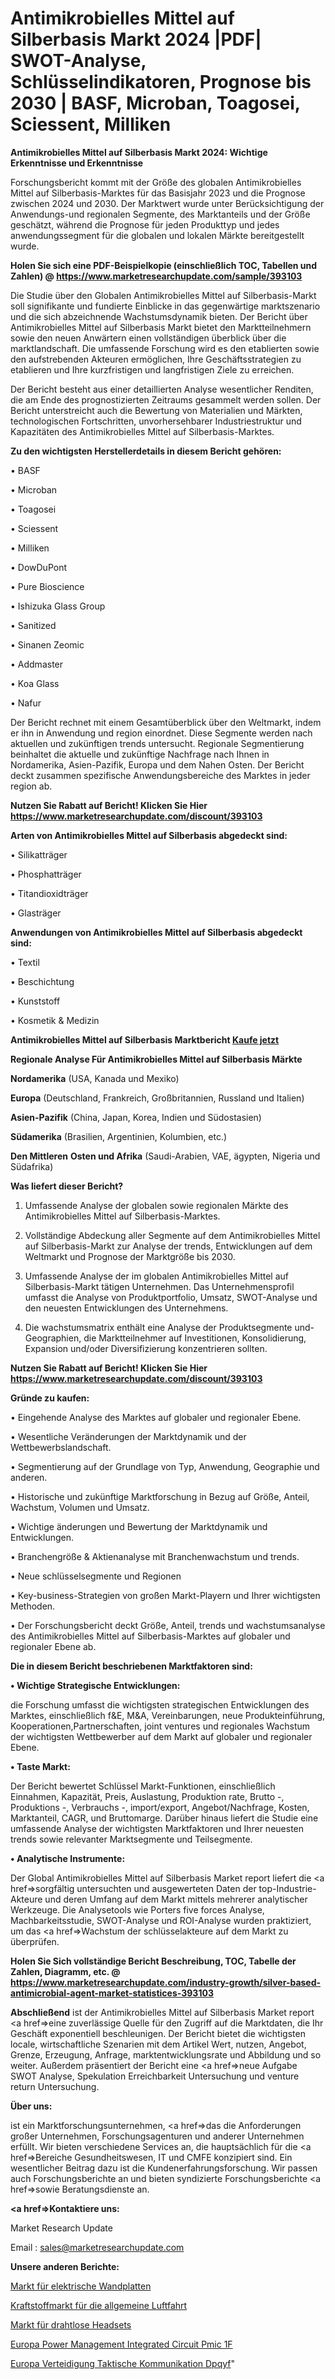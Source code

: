 # Antimikrobielles Mittel auf Silberbasis Markt 2024 |PDF| SWOT-Analyse, Schlüsselindikatoren, Prognose bis 2030 | BASF, Microban, Toagosei, Sciessent, Milliken

<strong>Antimikrobielles Mittel auf Silberbasis Markt 2024: Wichtige Erkenntnisse und Erkenntnisse</strong>

Forschungsbericht kommt mit der Größe des globalen Antimikrobielles Mittel auf Silberbasis-Marktes für das Basisjahr 2023 und die Prognose zwischen 2024 und 2030. Der Marktwert wurde unter Berücksichtigung der Anwendungs-und regionalen Segmente, des Marktanteils und der Größe geschätzt, während die Prognose für jeden Produkttyp und jedes anwendungssegment für die globalen und lokalen Märkte bereitgestellt wurde.

<strong>Holen Sie sich eine PDF-Beispielkopie (einschließlich TOC, Tabellen und Zahlen) @
</strong><strong><a href=https://www.marketresearchupdate.com/sample/393103><strong>https://www.marketresearchupdate.com/sample/393103</u></font></a></strong></strong>

Die Studie über den Globalen Antimikrobielles Mittel auf Silberbasis-Markt soll signifikante und fundierte Einblicke in das gegenwärtige marktszenario und die sich abzeichnende Wachstumsdynamik bieten. Der Bericht über Antimikrobielles Mittel auf Silberbasis Markt bietet den Marktteilnehmern sowie den neuen Anwärtern einen vollständigen überblick über die marktlandschaft. Die umfassende Forschung wird es den etablierten sowie den aufstrebenden Akteuren ermöglichen, Ihre Geschäftsstrategien zu etablieren und Ihre kurzfristigen und langfristigen Ziele zu erreichen.

Der Bericht besteht aus einer detaillierten Analyse wesentlicher Renditen, die am Ende des prognostizierten Zeitraums gesammelt werden sollen. Der Bericht unterstreicht auch die Bewertung von Materialien und Märkten, technologischen Fortschritten, unvorhersehbarer Industriestruktur und Kapazitäten des Antimikrobielles Mittel auf Silberbasis-Marktes.

<strong>Zu den wichtigsten Herstellerdetails in diesem Bericht gehören:</strong>

• BASF

• Microban

• Toagosei

• Sciessent

• Milliken

• DowDuPont

• Pure Bioscience

• Ishizuka Glass Group

• Sanitized

• Sinanen Zeomic

• Addmaster

• Koa Glass

• Nafur

Der Bericht rechnet mit einem Gesamtüberblick über den Weltmarkt, indem er ihn in Anwendung und region einordnet. Diese Segmente werden nach aktuellen und zukünftigen trends untersucht. Regionale Segmentierung beinhaltet die aktuelle und zukünftige Nachfrage nach Ihnen in Nordamerika, Asien-Pazifik, Europa und dem Nahen Osten. Der Bericht deckt zusammen spezifische Anwendungsbereiche des Marktes in jeder region ab.

<strong>Nutzen Sie Rabatt auf Bericht! Klicken Sie Hier
</strong><strong><a href=https://www.marketresearchupdate.com/discount/393103>https://www.marketresearchupdate.com/discount/393103</b></u></font></strong></a>

<strong>Arten von Antimikrobielles Mittel auf Silberbasis abgedeckt sind:</strong>

• Silikatträger

• Phosphatträger

• Titandioxidträger

• Glasträger

<strong>Anwendungen von Antimikrobielles Mittel auf Silberbasis abgedeckt sind:</strong>

• Textil

• Beschichtung

• Kunststoff

• Kosmetik & Medizin

<strong>Antimikrobielles Mittel auf Silberbasis Marktbericht <a href=https://www.marketresearchupdate.com/buynow/393103>Kaufe jetzt</a></strong>

<strong>Regionale Analyse Für Antimikrobielles Mittel auf Silberbasis Märkte</strong>

<strong>Nordamerika</strong> (USA, Kanada und Mexiko)

<strong>Europa</strong> (Deutschland, Frankreich, Großbritannien, Russland und Italien)

<strong>Asien-Pazifik</strong> (China, Japan, Korea, Indien und Südostasien)

<strong>Südamerika</strong> (Brasilien, Argentinien, Kolumbien, etc.)

<strong>Den Mittleren</strong> <strong>Osten und Afrika</strong> (Saudi-Arabien, VAE, ägypten, Nigeria und Südafrika)

<strong>Was liefert dieser Bericht?</strong>

1. Umfassende Analyse der globalen sowie regionalen Märkte des Antimikrobielles Mittel auf Silberbasis-Marktes.

2. Vollständige Abdeckung aller Segmente auf dem Antimikrobielles Mittel auf Silberbasis-Markt zur Analyse der trends, Entwicklungen auf dem Weltmarkt und Prognose der Marktgröße bis 2030.

3. Umfassende Analyse der im globalen Antimikrobielles Mittel auf Silberbasis-Markt tätigen Unternehmen. Das Unternehmensprofil umfasst die Analyse von Produktportfolio, Umsatz, SWOT-Analyse und den neuesten Entwicklungen des Unternehmens.

4. Die wachstumsmatrix enthält eine Analyse der Produktsegmente und-Geographien, die Marktteilnehmer auf Investitionen, Konsolidierung, Expansion und/oder Diversifizierung konzentrieren sollten.

<strong>Nutzen Sie Rabatt auf Bericht! Klicken Sie Hier
</strong><strong><a href=https://www.marketresearchupdate.com/discount/393103>https://www.marketresearchupdate.com/discount/393103</b></u></font></strong></a>

<strong>Gründe zu kaufen:</strong>

• Eingehende Analyse des Marktes auf globaler und regionaler Ebene.

• Wesentliche Veränderungen der Marktdynamik und der Wettbewerbslandschaft.

• Segmentierung auf der Grundlage von Typ, Anwendung, Geographie und anderen.

• Historische und zukünftige Marktforschung in Bezug auf Größe, Anteil, Wachstum, Volumen und Umsatz.

• Wichtige änderungen und Bewertung der Marktdynamik und Entwicklungen.

• Branchengröße &amp; Aktienanalyse mit Branchenwachstum und trends.

• Neue schlüsselsegmente und Regionen

• Key-business-Strategien von großen Markt-Playern und Ihrer wichtigsten Methoden.

• Der Forschungsbericht deckt Größe, Anteil, trends und wachstumsanalyse des Antimikrobielles Mittel auf Silberbasis-Marktes auf globaler und regionaler Ebene ab.

<strong>Die in diesem Bericht beschriebenen Marktfaktoren sind:</strong>

<strong>• Wichtige Strategische Entwicklungen:</strong>

die Forschung umfasst die wichtigsten strategischen Entwicklungen des Marktes, einschließlich f&amp;E, M&amp;A, Vereinbarungen, neue Produkteinführung, Kooperationen,Partnerschaften, joint ventures und regionales Wachstum der wichtigsten Wettbewerber auf dem Markt auf globaler und regionaler Ebene.

<strong>• Taste Markt:</strong>

Der Bericht bewertet Schlüssel Markt-Funktionen, einschließlich Einnahmen, Kapazität, Preis, Auslastung, Produktion rate, Brutto -, Produktions -, Verbrauchs -, import/export, Angebot/Nachfrage, Kosten, Marktanteil, CAGR, und Bruttomarge. Darüber hinaus liefert die Studie eine umfassende Analyse der wichtigsten Marktfaktoren und Ihrer neuesten trends sowie relevanter Marktsegmente und Teilsegmente.

<strong>• Analytische Instrumente:</strong>

Der Global Antimikrobielles Mittel auf Silberbasis Market report liefert die <a href=>sorgf</a>ältig untersuchten und ausgewerteten Daten der top-Industrie-Akteure und deren Umfang auf dem Markt mittels mehrerer analytischer Werkzeuge. Die Analysetools wie Porters five forces Analyse, Machbarkeitsstudie, SWOT-Analyse und ROI-Analyse wurden praktiziert, um das <a href=>Wachstum</a> der schlüsselakteure auf dem Markt zu überprüfen.

<strong>Holen Sie Sich vollständige Bericht Beschreibung, TOC, Tabelle der Zahlen, Diagramm, etc. @ </strong><strong><a href=https://www.marketresearchupdate.com/industry-growth/silver-based-antimicrobial-agent-market-statistices-393103>https://www.marketresearchupdate.com/industry-growth/silver-based-antimicrobial-agent-market-statistices-393103</a></font></strong>

<strong>Abschließend</strong> ist der Antimikrobielles Mittel auf Silberbasis Market report <a href=>eine</a> zuverlässige Quelle für den Zugriff auf die Marktdaten, die Ihr Geschäft exponentiell beschleunigen. Der Bericht bietet die wichtigsten locale, wirtschaftliche Szenarien mit dem Artikel Wert, nutzen, Angebot, Grenze, Erzeugung, Anfrage, marktentwicklungsrate und Abbildung und so weiter. Außerdem präsentiert der Bericht eine <a href=>neue</a> Aufgabe SWOT Analyse, Spekulation Erreichbarkeit Untersuchung und venture return Untersuchung.

<strong>Über uns:</strong>

 ist ein Marktforschungsunternehmen, <a href=>das</a> die Anforderungen großer Unternehmen, Forschungsagenturen und anderer Unternehmen erfüllt. Wir bieten verschiedene Services an, die hauptsächlich für die <a href=>Bereiche</a> Gesundheitswesen, IT und CMFE konzipiert sind. Ein wesentlicher Beitrag dazu ist die Kundenerfahrungsforschung. Wir passen auch Forschungsberichte an und bieten syndizierte Forschungsberichte <a href=>sowie</a> Beratungsdienste an.

<strong><a href=>Kontaktiere uns:</a></strong>

Market Research Update

Email : sales@marketresearchupdate.com

<strong>Unsere anderen Berichte:</strong>

<a href=https://www.linkedin.com/pulse/electrical-wall-plates-market-strategic-insights>Markt für elektrische Wandplatten</a>

<a href=https://www.linkedin.com/pulse/fuel-general-aviation-market-2023-analysis-growth>Kraftstoffmarkt für die allgemeine Luftfahrt</a>

<a href=https://www.linkedin.com/pulse/wireless-headsets-market-size-trends-consumption>Markt für drahtlose Headsets</a>

<a href=https://www.linkedin.com/pulse/europe-power-management-integrated-circuit-pmic-1f>Europa Power Management Integrated Circuit Pmic 1F</a>

<a href=https://www.linkedin.com/pulse/europe-defense-tactical-communication-dpqyf/>Europa Verteidigung Taktische Kommunikation Dpqyf</a>"
